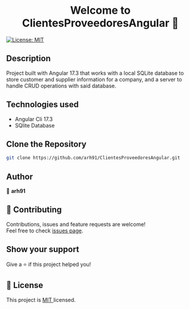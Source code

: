 <h1 align="center">Welcome to ClientesProveedoresAngular 👋</h1>
<p>
  <a href="https://opensource.org/licenses/MIT" target="_blank">
    <img alt="License: MIT " src="https://img.shields.io/badge/License-MIT -yellow.svg" />
  </a>
</p>

## Description
Project built with Angular 17.3 that works with a local SQLite database to store customer and supplier information for a company, 
and a server to handle CRUD operations with said database.


## Technologies used
- Angular Cli 17.3
- SQlite Database


## Clone the Repository

```sh
git clone https://github.com/arh91/ClientesProveedoresAngular.git
```


## Author

👤 **arh91**


## 🤝 Contributing

Contributions, issues and feature requests are welcome!<br />
Feel free to check [issues page](https://github.com/arh91/Gestion-Usuarios-Backend/issues). 


## Show your support

Give a ⭐️ if this project helped you!


## 📝 License

This project is [MIT ](https://opensource.org/licenses/MIT) licensed.




